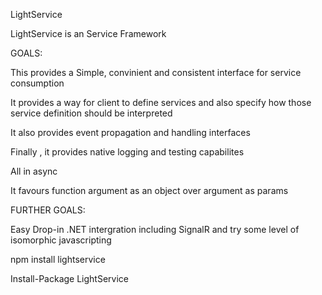 LightService

LightService is an Service Framework 

GOALS: 

This provides a Simple, convinient and consistent interface for service consumption

It provides a way for client to define services and also specify how those service definition should be interpreted

It also provides event propagation and handling interfaces

Finally , it provides native logging and testing capabilites

All in async

It favours function argument as an object over argument as params

FURTHER GOALS:

Easy Drop-in .NET intergration including SignalR 
and try some level of isomorphic javascripting


npm install lightservice

Install-Package LightService
